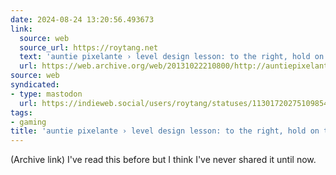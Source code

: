 ```yaml
---
date: 2024-08-24 13:20:56.493673
link:
  source: web
  source_url: https://roytang.net
  text: 'auntie pixelante › level design lesson: to the right, hold on tight'
  url: https://web.archive.org/web/20131022210800/http://auntiepixelante.com/?p=465
source: web
syndicated:
- type: mastodon
  url: https://indieweb.social/users/roytang/statuses/113017202751098546
tags:
- gaming
title: 'auntie pixelante › level design lesson: to the right, hold on tight'
---
```


(Archive link) I've read this before but I think I've never shared it until now.